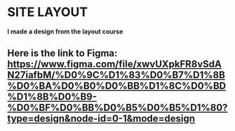 # SITE LAYOUT

**I made a design from the layout course**

## Here is the link to Figma: https://www.figma.com/file/xwvUXpkFR8vSdAN27iafbM/%D0%9C%D1%83%D0%B7%D1%8B%D0%BA%D0%B0%D0%BB%D1%8C%D0%BD%D1%8B%D0%B9-%D0%BF%D0%BB%D0%B5%D0%B5%D1%80?type=design&node-id=0-1&mode=design
